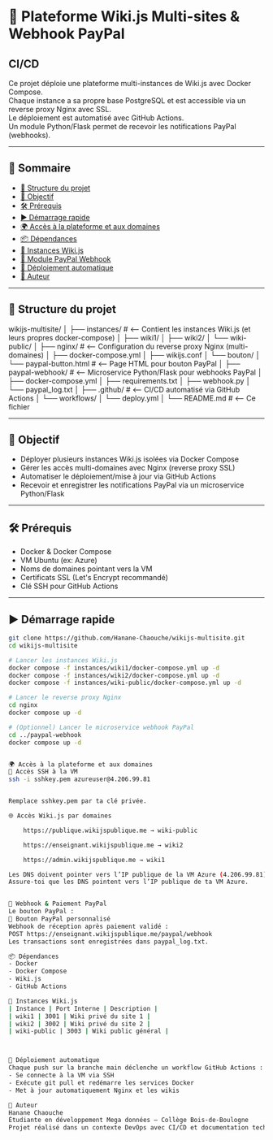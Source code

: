 # 🚀 Plateforme Wiki.js Multi-sites & Webhook PayPal

## CI/CD

Ce projet déploie une plateforme multi-instances de Wiki.js avec Docker Compose.  
Chaque instance a sa propre base PostgreSQL et est accessible via un reverse proxy Nginx avec SSL.  
Le déploiement est automatisé avec GitHub Actions.  
Un module Python/Flask permet de recevoir les notifications PayPal (webhooks).

---

## 📑 Sommaire

- [📁 Structure du projet](#-structure-du-projet)
- [🚀 Objectif](#-objectif)
- [🛠️ Prérequis](#️-prérequis)
- [▶️ Démarrage rapide](#️-démarrage-rapide)
- [🌍 Accès à la plateforme et aux domaines](#-accès-à-la-plateforme-et-aux-domaines)
- [📦 Dépendances](#-dépendances)
- [📘 Instances Wiki.js](#-instances-wikijs)
- [💸 Module PayPal Webhook](#-module-paypal-webhook)
- [🤖 Déploiement automatique](#-déploiement-automatique)
- [👤 Auteur](#-auteur)

---

## 📁 Structure du projet

wikijs-multisite/
│
├── instances/                  # <– Contient les instances Wiki.js (et leurs propres docker-compose)
│   ├── wiki1/
│   ├── wiki2/
│   └── wiki-public/
│
├── nginx/                      # <– Configuration du reverse proxy Nginx (multi-domaines)
│   ├── docker-compose.yml
│   ├── wikijs.conf
│   └── bouton/
│        └── paypal-button.html # <– Page HTML pour bouton PayPal
│
├── paypal-webhook/             # <– Microservice Python/Flask pour webhooks PayPal
│   ├── docker-compose.yml
│   ├── requirements.txt
│   ├── webhook.py
│   └── paypal_log.txt
│
├── .github/                    # <– CI/CD automatisé via GitHub Actions
│   └── workflows/
│        └── deploy.yml
│
└── README.md                   # <– Ce fichier

---

## 🚀 Objectif

- Déployer plusieurs instances Wiki.js isolées via Docker Compose
- Gérer les accès multi-domaines avec Nginx (reverse proxy SSL)
- Automatiser le déploiement/mise à jour via GitHub Actions
- Recevoir et enregistrer les notifications PayPal via un microservice Python/Flask

---

## 🛠️ Prérequis

- Docker & Docker Compose  
- VM Ubuntu (ex: Azure)  
- Noms de domaines pointant vers la VM  
- Certificats SSL (Let's Encrypt recommandé)  
- Clé SSH pour GitHub Actions  

---

## ▶️ Démarrage rapide

```bash
git clone https://github.com/Hanane-Chaouche/wikijs-multisite.git
cd wikijs-multisite

# Lancer les instances Wiki.js
docker compose -f instances/wiki1/docker-compose.yml up -d
docker compose -f instances/wiki2/docker-compose.yml up -d
docker compose -f instances/wiki-public/docker-compose.yml up -d

# Lancer le reverse proxy Nginx
cd nginx
docker compose up -d

# (Optionnel) Lancer le microservice webhook PayPal
cd ../paypal-webhook
docker compose up -d


🌍 Accès à la plateforme et aux domaines
🔑 Accès SSH à la VM
ssh -i sshkey.pem azureuser@4.206.99.81


Remplace sshkey.pem par ta clé privée.

🌐 Accès Wiki.js par domaines

    https://publique.wikijspublique.me → wiki-public

    https://enseignant.wikijspublique.me → wiki2

    https://admin.wikijspublique.me → wiki1

Les DNS doivent pointer vers l’IP publique de la VM Azure (4.206.99.81).
Assure-toi que les DNS pointent vers l’IP publique de ta VM Azure.


💸 Webhook & Paiement PayPal
Le bouton PayPal :
🔗 Bouton PayPal personnalisé
Webhook de réception après paiement validé :
POST https://enseignant.wikijspublique.me/paypal/webhook
Les transactions sont enregistrées dans paypal_log.txt.

📦 Dépendances
- Docker
- Docker Compose
- Wiki.js
- GitHub Actions

📘 Instances Wiki.js
| Instance | Port Interne | Description | 
| wiki1 | 3001 | Wiki privé du site 1 | 
| wiki2 | 3002 | Wiki privé du site 2 | 
| wiki-public | 3003 | Wiki public général | 



🤖 Déploiement automatique
Chaque push sur la branche main déclenche un workflow GitHub Actions :
- Se connecte à la VM via SSH
- Exécute git pull et redémarre les services Docker
- Met à jour automatiquement Nginx et les wikis

👤 Auteur
Hanane Chaouche
Étudiante en développement Mega données – Collège Bois-de-Boulogne
Projet réalisé dans un contexte DevOps avec CI/CD et documentation technique.
